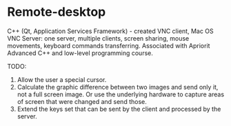 # Remote-desktop
C++ (Qt, Application Services Framework) - created VNC client, Mac OS VNC Server: one server, multiple clients, screen sharing, mouse movements, keyboard commands transferring. Associated with Apriorit Advanced C++ and low-level programming course.

TODO:
1. Allow the user a special cursor.
2. Calculate the graphic difference between two images and send only it, not a full screen image. Or use the underlying hardware to capture areas of screen that were changed and send those. 
3. Extend the keys set that can be sent by the client and processed by the server.
